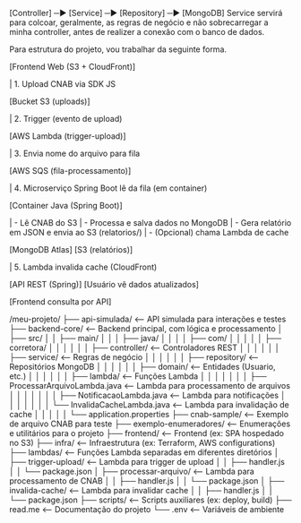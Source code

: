 [Controller] ─▶ [Service] ─▶ [Repository] ─▶ [MongoDB]
Service servirá para colcoar, geralmente, as regras de negócio e não sobrecarregar a minha controller, antes de realizer
a conexão com o banco de dados.

Para estrutura do projeto, vou trabalhar da seguinte forma.

[Frontend Web (S3 + CloudFront)]

| 1. Upload CNAB via SDK JS

[Bucket S3 (uploads)]

| 2. Trigger (evento de upload)

[AWS Lambda (trigger-upload)]

| 3. Envia nome do arquivo para fila

[AWS SQS (fila-processamento)]

| 4. Microserviço Spring Boot lê da fila (em container)

[Container Java (Spring Boot)]

| - Lê CNAB do S3
| - Processa e salva dados no MongoDB
| - Gera relatório em JSON e envia ao S3 (relatorios/)
| - (Opcional) chama Lambda de cache

[MongoDB Atlas]         [S3 (relatórios)]

| 5. Lambda invalida cache (CloudFront)


[API REST (Spring)]     [Usuário vê dados atualizados]

[Frontend consulta por API]

/meu-projeto/
├── api-simulada/                    <-- API simulada para interações e testes
├── backend-core/                    <-- Backend principal, com lógica e processamento
│    ├── src/
│    │    ├── main/
│    │    │    ├── java/
│    │    │    │    ├── com/
│    │    │    │    │    ├── corretora/
│    │    │    │    │    │    ├── controller/             <-- Controladores REST
│    │    │    │    │    │    ├── service/                <-- Regras de negócio
│    │    │    │    │    │    ├── repository/             <-- Repositórios MongoDB
│    │    │    │    │    │    ├── domain/                 <-- Entidades (Usuario, etc.)
│    │    │    │    │    │    ├── lambda/                 <-- Funções Lambda
│    │    │    │    │    │    │    ├── ProcessarArquivoLambda.java  <-- Lambda para processamento de arquivos
│    │    │    │    │    │    │    ├── NotificacaoLambda.java        <-- Lambda para notificações
│    │    │    │    │    │    │    └── InvalidaCacheLambda.java     <-- Lambda para invalidação de cache
│    │    │    │    │    └── application.properties
├── cnab-sample/                     <-- Exemplo de arquivo CNAB para teste
├── exemplo-enumeradores/            <-- Enumerações e utilitários para o projeto
├── frontend/                        <-- Frontend (ex: SPA hospedado no S3)
├── infra/                           <-- Infraestrutura (ex: Terraform, AWS configurations)
├── lambdas/                         <-- Funções Lambda separadas em diferentes diretórios
│    ├── trigger-upload/             <-- Lambda para trigger de upload
│    │    ├── handler.js
│    │    └── package.json
│    ├── processar-arquivo/          <-- Lambda para processamento de CNAB
│    │    ├── handler.js
│    │    └── package.json
│    ├── invalida-cache/             <-- Lambda para invalidar cache
│    │    ├── handler.js
│    │    └── package.json
├── scripts/                         <-- Scripts auxiliares (ex: deploy, build)
├── read.me                          <-- Documentação do projeto
└── .env                              <-- Variáveis de ambiente

